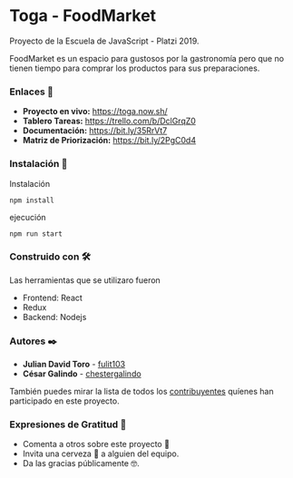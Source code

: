 # Toga - FoodMarket

Proyecto de la Escuela de JavaScript - Platzi 2019.

FoodMarket es un espacio para gustosos por la gastronomía pero que no tienen tiempo para comprar los productos para sus preparaciones. 

### Enlaces 🚀

 * **Proyecto en vivo:** https://toga.now.sh/
 * **Tablero Tareas:** https://trello.com/b/DclGrqZ0
 * **Documentación:** https://bit.ly/35RrVt7
 * **Matriz de Priorización:** https://bit.ly/2PgC0d4

### Instalación 🔧

Instalación

```
npm install
```

ejecución

```
npm run start
```

### Construido con 🛠️

Las herramientas que se utilizaro fueron

  * Frontend: React
  * Redux
  * Backend: Nodejs

### Autores ✒️

* **Julian David Toro** - [fulit103](https://github.com/fulit103)
* **César Galindo** - [chestergalindo](https://github.com/chestergalindo)

También puedes mirar la lista de todos los [contribuyentes](https://github.com/fulit103/toga/graphs/contributors) quíenes han participado en este proyecto. 

### Expresiones de Gratitud 🎁

* Comenta a otros sobre este proyecto 📢
* Invita una cerveza 🍺 a alguien del equipo. 
* Da las gracias públicamente 🤓.

